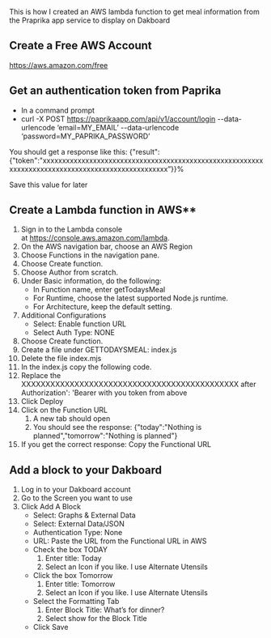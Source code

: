 This is how I created an AWS lambda function to get meal information from the Praprika app service to display on Dakboard

## Create a Free AWS Account
https://aws.amazon.com/free

## Get an authentication token from Paprika
* In a command prompt
* curl -X POST https://paprikaapp.com/api/v1/account/login --data-urlencode ‘email=MY_EMAIL’ --data-urlencode ‘password=MY_PAPRIKA_PASSWORD’

You should get a response like this:
{"result":{"token":"xxxxxxxxxxxxxxxxxxxxxxxxxxxxxxxxxxxxxxxxxxxxxxxxxxxxxxxxxxxxxxxxxxxxxxxxxxxxxxxxxxxxxxxxxxxxxxxxxx”}}%   

Save this value for later

## Create a Lambda function in AWS**
1. Sign in to the Lambda console at https://console.aws.amazon.com/lambda.
2. On the AWS navigation bar, choose an AWS Region
3. Choose Functions in the navigation pane.
4. Choose Create function.
5. Choose Author from scratch.
6. Under Basic information, do the following:
    * In Function name, enter getTodaysMeal
    * For Runtime, choose the latest supported Node.js runtime.
    * For Architecture, keep the default setting.
7. Additional Configurations
    * Select: Enable function URL
    * Select Auth Type: NONE
8. Choose Create function.
9. Create a file under GETTODAYSMEAL:  index.js
10. Delete the file index.mjs
11. In the index.js copy the following code.
12. Replace the XXXXXXXXXXXXXXXXXXXXXXXXXXXXXXXXXXXXXXXXXXXXX after Authorization': 'Bearer with you token from above
13. Click Deploy
14. Click on the Function URL
    1. A new tab should open
    2. You should see the response: {"today":"Nothing is planned","tomorrow":"Nothing is planned"}
15. If you get the correct response: Copy the Functional URL

## Add a block to your Dakboard
1. Log in to your Dakboard account
2. Go to the Screen you want to use
3. Click Add A Block
   * Select: Graphs & External Data
   * Select: External Data/JSON
   * Authentication Type: None
   * URL:  Paste the URL from the Functional URL in AWS
   * Check the box TODAY
        1. Enter title: Today
        2. Select an Icon if you like.  I use Alternate Utensils
   * Click the box Tomorrow
        1. Enter title: Tomorrow
        2. Select an Icon if you like.  I use Alternate Utensils
   * Select the Formatting Tab
        1. Enter Block Title: What’s for dinner?
        2. Select show for the Block Title
   * Click Save
